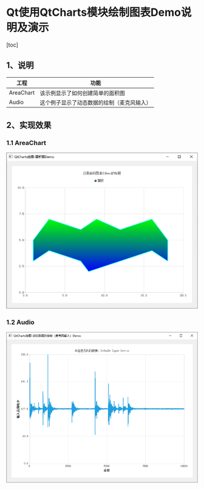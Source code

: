 # Qt使用QtCharts模块绘制图表Demo说明及演示

[toc]



## 1、说明

| 工程      | 功能                                       |
| --------- | ------------------------------------------ |
| AreaChart | 该示例显示了如何创建简单的面积图           |
| Audio     | 这个例子显示了动态数据的绘制（麦克风输入） |



## 2、实现效果

### 1.1 AreaChart

![image-20220425003919970](QtCharts.assets/image-20220425003919970.png)

### 1.2 Audio

![image-20220425003959893](QtCharts.assets/image-20220425003959893.png)